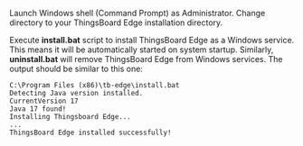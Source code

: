 
Launch Windows shell (Command Prompt) as Administrator. Change directory to your ThingsBoard Edge installation directory.

Execute **install.bat** script to install ThingsBoard Edge as a Windows service.
This means it will be automatically started on system startup. 
Similarly, **uninstall.bat** will remove ThingsBoard Edge from Windows services.
The output should be similar to this one:

  ```text
C:\Program Files (x86)\tb-edge\install.bat
Detecting Java version installed.
CurrentVersion 17
Java 17 found!
Installing Thingsboard Edge...
...
ThingsBoard Edge installed successfully!
```
